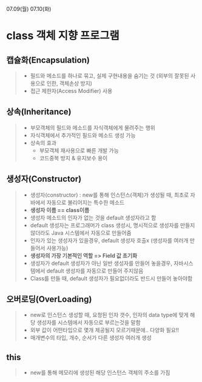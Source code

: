 07.09(월) 07.10(화)


class 객체 지향 프로그램
=======

## **캡슐화(Encapsulation)**
>  - 필드와 메소드를 하나로 묶고, 실제 구현내용을 숨기는 것
>    (외부의 잘못된 사용으로 인한, 객체손상 방지)
>  - 접근 제한자(Access Modifier) 사용

## **상속(Inheritance)**
>  - 부모객체의 필드와 메소드를 자식객체에게 물려주는 행위
>  - 자식객체에서 추가적인 필드와 메소드 생성 가능
>  - 상속의 효과
>    + 부모객체 재사용으로 빠른 개발 가능
>    + 코드중복 방지 & 유지보수 용이

## **생성자(Constructor)**
>  - 생성자(constructor) : new를 통해 인스턴스(객체)가 생성될 때, 최초로 자바에서 자동으로 불리어지는 특수한 메소드
>  - **생성자 이름 == class이름**
>  - 생성자 메소드의 인자가 없는 것을 default 생성자라고 함
>  - default 생성자는 프로그래머가 class 생성시, 명시적으로 생성자를 만들지 않더라도 Java 시스템에서 자동으로 만들어줌
>  - 인자가 있는 생성자가 있을경우, default 생성자 호출x
    (생성자를 여러개 만들어서 사용가능)
>  - **생성자의 가장 기본적인 역할 => Field 값 초기화**
>  - 생성자가 default 생성자가 아닌 일반 생성자를 만들어 놓을경우, 자바시스템에서 default 생성자를 자동으로 만들어 주지않음
>  - Class를 만들 때, default 생성자가 필요없더라도 반드시 만들어 놓아야함
## **오버로딩(OverLoading)**
>    + new로 인스턴스 생성할 때, 요청된 인자 갯수, 인자의 data type에 맞게 해당 생성자를 시스템에서 자동으로 부르는것을 말함
>    + 외부 값이 어떤타입으로 몇개 제공될지 모르기때문에.. 다양화 필요!!
>    + 매개변수의 타입, 개수, 순서가 다른 생성자 여러개 생성



## **this**
>  - new를 통해 메모리에 생성된 해당 인스턴스 객체의 주소를 가짐
